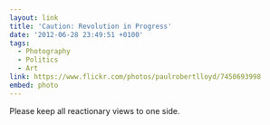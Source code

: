 ```yaml
---
layout: link
title: 'Caution: Revolution in Progress'
date: '2012-06-28 23:49:51 +0100'
tags:
  - Photography
  - Politics
  - Art
link: https://www.flickr.com/photos/paulrobertlloyd/7450693998
embed: photo
---
```

Please keep all reactionary views to one side.